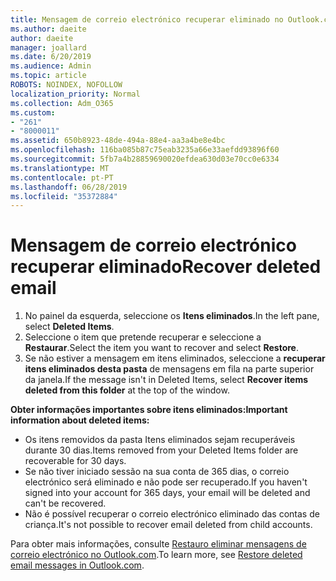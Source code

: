 ```yaml
---
title: Mensagem de correio electrónico recuperar eliminado no Outlook.com
ms.author: daeite
author: daeite
manager: joallard
ms.date: 6/20/2019
ms.audience: Admin
ms.topic: article
ROBOTS: NOINDEX, NOFOLLOW
localization_priority: Normal
ms.collection: Adm_O365
ms.custom:
- "261"
- "8000011"
ms.assetid: 650b8923-48de-494a-88e4-aa3a4be8e4bc
ms.openlocfilehash: 116ba085b87c75eab3235a66e33aefdd93896f60
ms.sourcegitcommit: 5fb7a4b28859690020efdea630d03e70cc0e6334
ms.translationtype: MT
ms.contentlocale: pt-PT
ms.lasthandoff: 06/28/2019
ms.locfileid: "35372884"
---
```

# <a name="recover-deleted-email"></a><span data-ttu-id="da89f-102">Mensagem de correio electrónico recuperar eliminado</span><span class="sxs-lookup"><span data-stu-id="da89f-102">Recover deleted email</span></span>

1. <span data-ttu-id="da89f-103">No painel da esquerda, seleccione os **Itens eliminados**.</span><span class="sxs-lookup"><span data-stu-id="da89f-103">In the left pane, select **Deleted Items**.</span></span>
2. <span data-ttu-id="da89f-104">Seleccione o item que pretende recuperar e seleccione a **Restaurar**.</span><span class="sxs-lookup"><span data-stu-id="da89f-104">Select the item you want to recover and select **Restore**.</span></span>
3. <span data-ttu-id="da89f-105">Se não estiver a mensagem em itens eliminados, seleccione a **recuperar itens eliminados desta pasta** de mensagens em fila na parte superior da janela.</span><span class="sxs-lookup"><span data-stu-id="da89f-105">If the message isn't in Deleted Items, select **Recover items deleted from this folder** at the top of the window.</span></span>

 <span data-ttu-id="da89f-106">**Obter informações importantes sobre itens eliminados:**</span><span class="sxs-lookup"><span data-stu-id="da89f-106">**Important information about deleted items:**</span></span>
  
- <span data-ttu-id="da89f-107">Os itens removidos da pasta Itens eliminados sejam recuperáveis durante 30 dias.</span><span class="sxs-lookup"><span data-stu-id="da89f-107">Items removed from your Deleted Items folder are recoverable for 30 days.</span></span>
- <span data-ttu-id="da89f-108">Se não tiver iniciado sessão na sua conta de 365 dias, o correio electrónico será eliminado e não pode ser recuperado.</span><span class="sxs-lookup"><span data-stu-id="da89f-108">If you haven't signed into your account for 365 days, your email will be deleted and can't be recovered.</span></span>
- <span data-ttu-id="da89f-109">Não é possível recuperar o correio electrónico eliminado das contas de criança.</span><span class="sxs-lookup"><span data-stu-id="da89f-109">It's not possible to recover email deleted from child accounts.</span></span>

<span data-ttu-id="da89f-110">Para obter mais informações, consulte [Restauro eliminar mensagens de correio electrónico no Outlook.com](https://support.office.com/article/cf06ab1b-ae0b-418c-a4d9-4e895f83ed50?wt.mc_id=Office_Outlook_com_Alchemy).</span><span class="sxs-lookup"><span data-stu-id="da89f-110">To learn more, see [Restore deleted email messages in Outlook.com](https://support.office.com/article/cf06ab1b-ae0b-418c-a4d9-4e895f83ed50?wt.mc_id=Office_Outlook_com_Alchemy).</span></span>